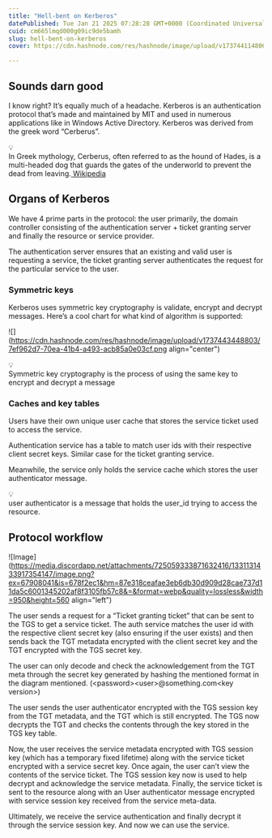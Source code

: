 ```yaml
---
title: "Hell-bent on Kerberos"
datePublished: Tue Jan 21 2025 07:28:28 GMT+0000 (Coordinated Universal Time)
cuid: cm665lmqd000g09ic9de5bamh
slug: hell-bent-on-kerberos
cover: https://cdn.hashnode.com/res/hashnode/image/upload/v1737441148069/942fdda4-9f85-48e3-b108-1d4ea74f7bb0.png

---
```


## Sounds darn good

I know right? It’s equally much of a headache. Kerberos is an authentication protocol that’s made and maintained by MIT and used in numerous applications like in Windows Active Directory. Kerberos was derived from the greek word “Cerberus”.

<div data-node-type="callout">
<div data-node-type="callout-emoji">💡</div>
<div data-node-type="callout-text">In Greek mythology, Cerberus, often referred to as the hound of Hades, is a multi-headed dog that guards the gates of the underworld to prevent the dead from leaving.<a target="_self" rel="noopener noreferrer nofollow" class="y171A xmq3o Q7PwXb a-no-hover-decoration" href="https://en.wikipedia.org/wiki/Cerberus" style="pointer-events: none">&nbsp;Wikipedia</a></div>
</div>

## Organs of Kerberos

We have 4 prime parts in the protocol: the user primarily, the domain controller consisting of the authentication server + ticket granting server and finally the resource or service provider.

The authentication server ensures that an existing and valid user is requesting a service, the ticket granting server authenticates the request for the particular service to the user.

### Symmetric keys

Kerberos uses symmetric key cryptography is validate, encrypt and decrypt messages. Here’s a cool chart for what kind of algorithm is supported:

![](https://cdn.hashnode.com/res/hashnode/image/upload/v1737443448803/7ef962d7-70ea-41b4-a493-acb85a0e03cf.png align="center")

<div data-node-type="callout">
<div data-node-type="callout-emoji">💡</div>
<div data-node-type="callout-text">Symmetric key cryptography is the process of using the same key to encrypt and decrypt a message</div>
</div>

### Caches and key tables

Users have their own unique user cache that stores the service ticket used to access the service.

Authentication service has a table to match user ids with their respective client secret keys. Similar case for the ticket granting service.

Meanwhile, the service only holds the service cache which stores the user authenticator message.

<div data-node-type="callout">
<div data-node-type="callout-emoji">💡</div>
<div data-node-type="callout-text">user authenticator is a message that holds the user_id trying to access the resource.</div>
</div>

## Protocol workflow

![Image](https://media.discordapp.net/attachments/725059333871632416/1331131433917354147/image.png?ex=67908041&is=678f2ec1&hm=87e318ceafae3eb6db30d909d28cae737d11da5c6001345202af8f3105fb57c8&=&format=webp&quality=lossless&width=950&height=560 align="left")

The user sends a request for a “Ticket granting ticket” that can be sent to the TGS to get a service ticket. The auth service matches the user id with the respective client secret key (also ensuring if the user exists) and then sends back the TGT metadata encrypted with the client secret key and the TGT encrypted with the TGS secret key.

The user can only decode and check the acknowledgement from the TGT meta through the secret key generated by hashing the mentioned format in the diagram mentioned. (&lt;password&gt;&lt;user&gt;@something.com&lt;key version&gt;)

The user sends the user authenticator encrypted with the TGS session key from the TGT metadata, and the TGT which is still encrypted. The TGS now decrypts the TGT and checks the contents through the key stored in the TGS key table.

Now, the user receives the service metadata encrypted with TGS session key (which has a temporary fixed lifetime) along with the service ticket encrypted with a service secret key. Once again, the user can’t view the contents of the service ticket. The TGS session key now is used to help decrypt and acknowledge the service metadata. Finally, the service ticket is sent to the resource along with an User authenticator message encrypted with service session key received from the service meta-data.

Ultimately, we receive the service authentication and finally decrypt it through the service session key. And now we can use the service.